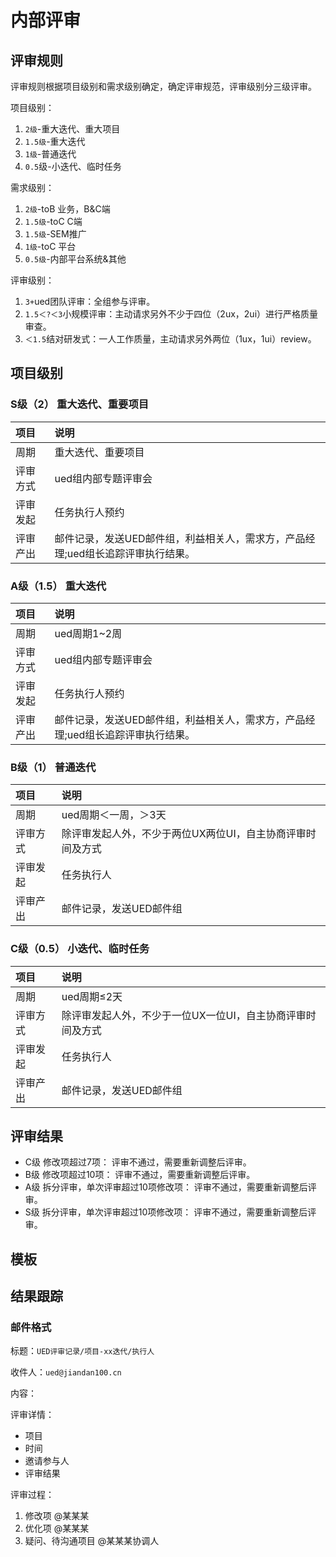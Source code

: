 # 内部评审

## 评审规则

评审规则根据项目级别和需求级别确定，确定评审规范，评审级别分三级评审。

项目级别：

1. `2级`-重大迭代、重大项目
2. `1.5级`-重大迭代
3. `1级`-普通迭代
4. `0.5`级-小迭代、临时任务

需求级别：

1. `2级`-toB 业务，B&C端
2. `1.5级`-toC C端
3. `1.5级`-SEM推广
4. `1级`-toC 平台
5. `0.5级`-内部平台系统&其他

评审级别：

1. `3+`ued团队评审：全组参与评审。
2. `1.5＜?＜3`小规模评审：主动请求另外不少于四位（2ux，2ui）进行严格质量审查。
3. `＜1.5`结对研发式：一人工作质量，主动请求另外两位（1ux，1ui）review。

## 项目级别

### S级（2） 重大迭代、重要项目

|项目|说明|
|:--|:--|
|周期|重大迭代、重要项目|
|评审方式|ued组内部专题评审会|
|评审发起|任务执行人预约|
|评审产出|邮件记录，发送UED邮件组，利益相关人，需求方，产品经理;ued组长追踪评审执行结果。|

### A级（1.5） 重大迭代

|项目|说明|
|:--|:--|
|周期|ued周期1~2周|
|评审方式|ued组内部专题评审会|
|评审发起|任务执行人预约|
|评审产出|邮件记录，发送UED邮件组，利益相关人，需求方，产品经理;ued组长追踪评审执行结果。|

### B级（1） 普通迭代

|项目|说明|
|:--|:--|
|周期|ued周期＜一周，＞3天|
|评审方式|除评审发起人外，不少于两位UX两位UI，自主协商评审时间及方式|
|评审发起|任务执行人|
|评审产出|邮件记录，发送UED邮件组|

### C级（0.5） 小迭代、临时任务

|项目|说明|
|:--|:--|
|周期|ued周期≤2天|
|评审方式|除评审发起人外，不少于一位UX一位UI，自主协商评审时间及方式|
|评审发起|任务执行人|
|评审产出|邮件记录，发送UED邮件组|

## 评审结果

- C级 修改项超过7项： 评审不通过，需要重新调整后评审。
- B级 修改项超过10项： 评审不通过，需要重新调整后评审。
- A级 拆分评审，单次评审超过10项修改项： 评审不通过，需要重新调整后评审。
- S级 拆分评审，单次评审超过10项修改项： 评审不通过，需要重新调整后评审。

## 模板

## 结果跟踪

### 邮件格式

标题：`UED评审记录/项目-xx迭代/执行人`

收件人：`ued@jiandan100.cn`

内容：

评审详情：

- 项目
- 时间
- 邀请参与人
- 评审结果

评审过程：

1. 修改项 @某某某
2. 优化项 @某某某
3. 疑问、待沟通项目 @某某某协调人